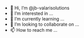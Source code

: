 - 👋 Hi, I’m @jb-valarisolutions
- 👀 I’m interested in ...
- 🌱 I’m currently learning ...
- 💞️ I’m looking to collaborate on ...
- 📫 How to reach me ...

<!---
jb-valarisolutions/jb-valarisolutions is a ✨ special ✨ repository because its `README.md` (this file) appears on your GitHub profile.
You can click the Preview link to take a look at your changes.
--->
